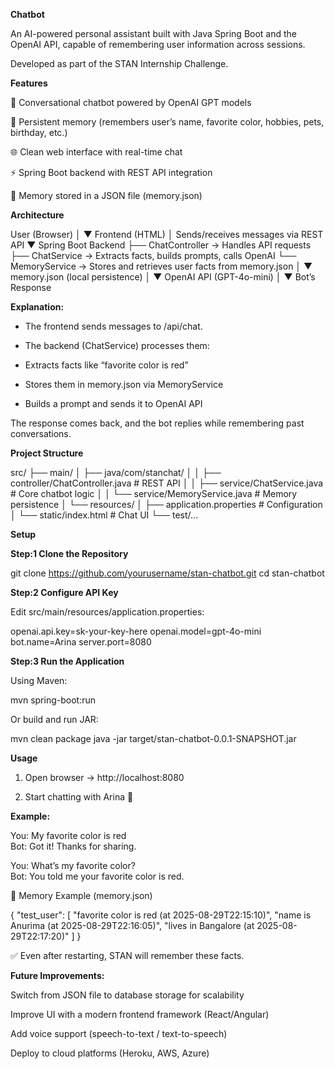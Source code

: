 **Chatbot**

An AI-powered personal assistant built with Java Spring Boot and the OpenAI API, capable of remembering user information across sessions.

Developed as part of the STAN Internship Challenge.


**Features**

🤖 Conversational chatbot powered by OpenAI GPT models

🧠 Persistent memory (remembers user’s name, favorite color, hobbies, pets, birthday, etc.)

🌐 Clean web interface with real-time chat

⚡ Spring Boot backend with REST API integration

💾 Memory stored in a JSON file (memory.json)


**Architecture**

User (Browser)
   │
   ▼
Frontend (HTML)
   │   Sends/receives messages via REST API
   ▼
Spring Boot Backend
   ├── ChatController   → Handles API requests
   ├── ChatService      → Extracts facts, builds prompts, calls OpenAI
   └── MemoryService    → Stores and retrieves user facts from memory.json
   │
   ▼
memory.json (local persistence)
   │
   ▼
OpenAI API (GPT-4o-mini)
   │
   ▼
Bot’s Response

**Explanation:**

* The frontend sends messages to /api/chat.

* The backend (ChatService) processes them:

* Extracts facts like “favorite color is red”

* Stores them in memory.json via MemoryService

* Builds a prompt and sends it to OpenAI API


The response comes back, and the bot replies while remembering past conversations.


**Project Structure**

src/
 ├── main/
 │   ├── java/com/stanchat/
 │   │   ├── controller/ChatController.java   # REST API
 │   │   ├── service/ChatService.java         # Core chatbot logic
 │   │   └── service/MemoryService.java       # Memory persistence
 │   └── resources/
 │       ├── application.properties           # Configuration
 │       └── static/index.html                # Chat UI
 └── test/...


**Setup**

**Step:1 Clone the Repository**

git clone https://github.com/yourusername/stan-chatbot.git
cd stan-chatbot

**Step:2 Configure API Key**

Edit src/main/resources/application.properties:

openai.api.key=sk-your-key-here
openai.model=gpt-4o-mini
bot.name=Arina
server.port=8080

**Step:3 Run the Application**

Using Maven:

mvn spring-boot:run

Or build and run JAR:

mvn clean package
java -jar target/stan-chatbot-0.0.1-SNAPSHOT.jar


**Usage**

1. Open browser → http://localhost:8080


2. Start chatting with Arina 🤖


**Example:**

You: My favorite color is red  
Bot: Got it! Thanks for sharing.  

You: What’s my favorite color?  
Bot: You told me your favorite color is red.


🧠 Memory Example (memory.json)

{
  "test_user": [
    "favorite color is red (at 2025-08-29T22:15:10)",
    "name is Anurima (at 2025-08-29T22:16:05)",
    "lives in Bangalore (at 2025-08-29T22:17:20)"
  ]
}

✅ Even after restarting, STAN will remember these facts.


**Future Improvements:**

Switch from JSON file to database storage for scalability

Improve UI with a modern frontend framework (React/Angular)

Add voice support (speech-to-text / text-to-speech)

Deploy to cloud platforms (Heroku, AWS, Azure)
